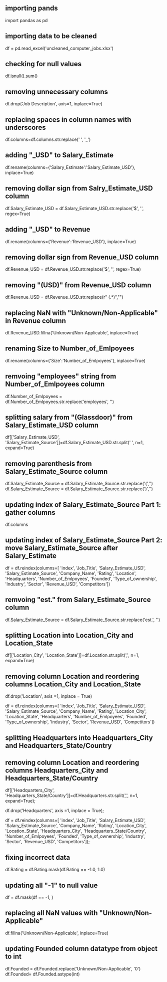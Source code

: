 ## importing pands

import pandas as pd

## importing data to be cleaned

df = pd.read_excel('uncleaned_computer_jobs.xlsx')

## checking for null values

df.isnull().sum()

## removing unnecessary columns

df.drop('Job Description', axis=1, inplace=True)

## replacing spaces in column names with underscores

df.columns=df.columns.str.replace(' ', '_')

## adding "_USD" to Salary_Estimate 

df.rename(columns={'Salary_Estimate':'Salary_Estimate_USD'}, inplace=True)

## removing dollar sign from Salry_Estimate_USD column

df.Salary_Estimate_USD = df.Salary_Estimate_USD.str.replace('$', '', regex=True)

## adding "_USD" to Revenue

df.rename(columns={'Revenue':'Revenue_USD'}, inplace=True)

## removing dollar sign from Revenue_USD column

df.Revenue_USD = df.Revenue_USD.str.replace('$', '', regex=True)

## removing "(USD)" from Revenue_USD column

df.Revenue_USD = df.Revenue_USD.str.replace(r" \(.*\)","")

## replacing NaN with "Unknown/Non-Applicable" in Revenue column

df.Revenue_USD.fillna('Unknown/Non-Applicable', inplace=True)

## renaming Size to Number_of_Emlpoyees

df.rename(columns={'Size':'Number_of_Emlpoyees'}, inplace=True)

## remvoing "employees" string from Number_of_Emlpoyees column

df.Number_of_Emlpoyees = df.Number_of_Emlpoyees.str.replace('employees', '')

## splitting salary from "(Glassdoor)" from Salary_Estimate_USD column

df[['Salary_Estimate_USD', 'Salary_Estimate_Source']]=df.Salary_Estimate_USD.str.split(' ', n=1, expand=True)

## removing parenthesis from Salary_Estimate_Source column

df.Salary_Estimate_Source = df.Salary_Estimate_Source.str.replace('(','')
df.Salary_Estimate_Source = df.Salary_Estimate_Source.str.replace(')','')

## updating index of Salary_Estimate_Source Part 1: gather columns

df.columns

## updating index of Salary_Estimate_Source Part 2: move Salary_Estimate_Source after Salary_Estimate

df = df.reindex(columns=[
       'index', 'Job_Title', 'Salary_Estimate_USD', 'Salary_Estimate_Source', 
       'Company_Name', 'Rating', 'Location', 'Headquarters', 'Number_of_Emlpoyees', 'Founded',
       'Type_of_ownership', 'Industry', 'Sector', 'Revenue_USD', 'Competitors'])

## remvoing "est." from Salary_Estimate_Source column

df.Salary_Estimate_Source = df.Salary_Estimate_Source.str.replace('est.', '')

## splitting Location into Location_City and Location_State

df[['Location_City', 'Location_State']]=df.Location.str.split(',', n=1, expand=True) 

## removing column Location and reordering columns Location_City and Location_State

df.drop('Location', axis =1, inplace = True)

df = df.reindex(columns=[
       'index', 'Job_Title', 'Salary_Estimate_USD', 'Salary_Estimate_Source', 
       'Company_Name', 'Rating', 'Location_City', 'Location_State', 'Headquarters', 
       'Number_of_Emlpoyees', 'Founded', 'Type_of_ownership', 'Industry', 'Sector', 
       'Revenue_USD', 'Competitors'])
       
## splitting Headquarters into Headquarters_City and Headquarters_State/Country
## removing column Location and reordering columns Headquarters_City and Headquarters_State/Country

df[['Headquarters_City', 'Headquarters_State/Country']]=df.Headquarters.str.split(',', n=1, expand=True); 

df.drop('Headquarters', axis =1, inplace = True);

df = df.reindex(columns=[
       'index', 'Job_Title', 'Salary_Estimate_USD', 'Salary_Estimate_Source', 
       'Company_Name', 'Rating', 'Location_City', 'Location_State', 'Headquarters_City', 
       'Headquarters_State/Country', 'Number_of_Emlpoyees', 'Founded', 'Type_of_ownership', 'Industry', 'Sector', 
       'Revenue_USD', 'Competitors']);

## fixing incorrect data

df.Rating = df.Rating.mask(df.Rating == -1.0, 1.0)

## updating all "-1" to null value

df = df.mask(df == -1, )

## replacing all NaN values with "Unknown/Non-Applicable"

df.fillna('Unknown/Non-Applicable', inplace=True)

## updating Founded column datatype from object to int

df.Founded = df.Founded.replace('Unknown/Non-Applicable', '0')
df.Founded= df.Founded.astype(int)